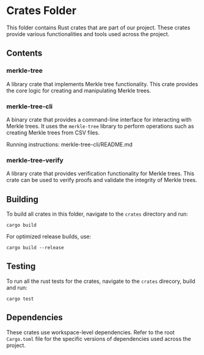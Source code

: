 # Crates Folder

This folder contains Rust crates that are part of our project. These crates provide various functionalities and tools used across the project.

## Contents

### merkle-tree

A library crate that implements Merkle tree functionality. This crate provides the core logic for creating and manipulating Merkle trees.

### merkle-tree-cli

A binary crate that provides a command-line interface for interacting with Merkle trees. It uses the `merkle-tree` library to perform operations such as creating Merkle trees from CSV files.

Running instructions: merkle-tree-cli/README.md

### merkle-tree-verify

A library crate that provides verification functionality for Merkle trees. This crate can be used to verify proofs and validate the integrity of Merkle trees.

## Building

To build all crates in this folder, navigate to the `crates` directory and run:

```
cargo build
```

For optimized release builds, use:

```
cargo build --release
```

## Testing

To run all the rust tests for the crates, navigate to the `crates` direcory, build and run:

```
cargo test
```

## Dependencies

These crates use workspace-level dependencies. Refer to the root `Cargo.toml` file for the specific versions of dependencies used across the project.